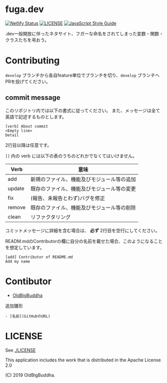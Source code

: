 # fuga.dev
[![Netlify Status](https://api.netlify.com/api/v1/badges/827b8259-351b-4ee0-af19-ad91f17cd613/deploy-status)](https://app.netlify.com/sites/fugadev/deploys)
[![LICENSE](https://img.shields.io/badge/license-Apache--2.0-orange.svg)](https://github.com/OldBigBuddha/fuga.dev)
[![JavaScript Style Guide](https://cdn.rawgit.com/standard/standard/master/badge.svg)](https://github.com/standard/standard)

.dev一般開放に伴ったネタサイト、フガーな命名をされてしまった変数・関数・クラスたちを弔おう。

# Contributing
`develop` ブランチから各自feature単位でブランチを切り、`develop` ブランチへPRを投げてください。

## commit message
このリポジトリ内では以下の書式に従ってください。
また、メッセージは全て英語で記述するものとします。

```
[verb] About commit
<Empty line>
Detail
```

2行目以降は任意です。

`[]` 内の verb には以下の表のうちのどれかでなくてはいけません。

| Verb | 意味 |
| ---- | --- |
| add | 新規のファイル、機能及びモジュール等の追加 |
| update | 既存のファイル、機能及びモジュール等の変更 |
| fix | (報告、未報告とわず)バグを修正 |
| remove | 既存のファイル、機能及びモジュール等の削除 |
| clean | リファクタリング |

コミットメッセージに詳細を含む場合は、 **必ず** 2行目を空行にしてください。

READM.mdのContributorの欄に自分の名前を載せた場合、このようになることを想定しています。

```
[add] Contributor of README.md
Add my name
```

# Contibutor

- [OldBigBuddha](https://github.com/OldBigBuddha)

追加雛形

```
- [名前](GitHubのURL)
```

# LICENSE
See [./LICENSE](./LICENSE)

This application includes the work that is distributed in the Apache License 2.0

(C) 2019 OldBigBuddha.